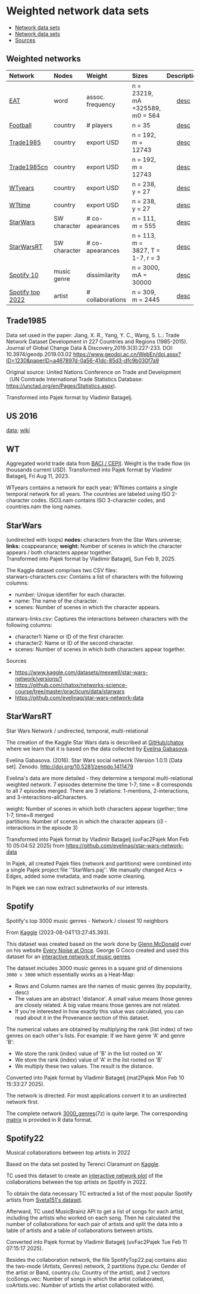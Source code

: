 # Weighted network data sets

* [Network data sets](https://github.com/bavla/Nets/tree/master/data)
* [Network data sets](http://vladowiki.fmf.uni-lj.si/doku.php?id=vlado:ed:ss:dat)
* [Sources](https://github.com/BS-SNS/Public/tree/main/data)

## Weighted networks






| Network | Nodes    | Weight    |  Sizes | Description |
| :---         |     :---       |     :---       |     :---       |      :---:   |
| [EAT](https://raw.githubusercontent.com/bavla/wNets/main/Data/EATnewSR.net)   | word    | assoc. frequency | n =  23219, mA =325589, m0 = 564   |  [desc](http://vlado.fmf.uni-lj.si/pub/networks/data/dic/eat/Eat.htm)     |
| [Football](https://raw.githubusercontent.com/bavla/wNets/main/Data/football.net)   | country    | # players | n = 35      | [desc](http://vlado.fmf.uni-lj.si/pub/networks/data/sport/football.htm)     |
| [Trade1985](https://raw.githubusercontent.com/bavla/wNets/main/Data/Trade1985.net)   | country    | export USD    | n = 192, m = 12743    | [desc](https://github.com/bavla/wNets/blob/main/Data/README.md#trade1985)     |
| [Trade1985cn](https://raw.githubusercontent.com/bavla/wNets/main/Data/Trade1985cn.net)   | country    | export USD    | n = 192, m = 12743      | [desc](https://github.com/bavla/wNets/blob/main/Data/README.md#trade1985)     |
| [WTyears](https://raw.githubusercontent.com/bavla/wNets/main/Data/WTyears.zip)   | country    | export USD    | n = 238, y = 27    | [desc](https://github.com/bavla/wNets/blob/main/Data/README.md#WT)     |
| [WTtime](https://raw.githubusercontent.com/bavla/wNets/main/Data/WRtime.zip)   | country    | export USD    | n = 238, y = 27      | [desc](https://github.com/bavla/wNets/blob/main/Data/README.md#WT)     |
| [StarWars](https://raw.githubusercontent.com/bavla/wNets/main/Data/StarWarsE.net)   | SW character  | # co-apearances    | n = 111, m = 555      | [desc](https://github.com/bavla/wNets/blob/main/Data/README.md#starwars)     |
| [StarWarsRT](https://raw.githubusercontent.com/bavla/wNets/main/Data/StarWars.paj)   | SW character  | # co-apearances    | n = 113, m = 3827, T = 1-7, r = 3      | [desc](https://github.com/bavla/wNets/blob/main/Data/README.md#starwarsRT)     |
| [Spotify 10](https://raw.githubusercontent.com/bavla/wNets/main/Data/3000_genres_c10.net)   | music genre  | dissimilarity    | n = 3000, mA = 30000      | [desc](https://github.com/bavla/wNets/blob/main/Data/README.md#Spotify)     |
| [Spotify top 2022](https://raw.githubusercontent.com/bavla/wNets/main/Data/SpotifyTop22.paj)   | artist  | # collaborations    | n = 309, m = 2445      | [desc](https://github.com/bavla/wNets/blob/main/Data/README.md#Spotify22)     |




## Trade1985

Data set used in the paper:
Jiang, X. R., Yang, Y. C., Wang, S. L.: Trade Network Dataset Development in 227 Countries and Regions (1985-2015). 
   Journal of Global Change Data & Discovery,2019.3(3):227-233. DOI: 10.3974/geodp.2019.03.02
 https://www.geodoi.ac.cn/WebEn/doi.aspx?ID=1230&paperID=a467897d-0a56-41dc-85d3-dfc9b030f7a9
 
Original source: United Nations Conference on Trade and Development（UN Comtrade International Trade Statistics Database: https://unctad.org/en/Pages/Statistics.aspx).

Transformed into Pajek format by Vladimir Batagelj.

## US 2016

[data](https://github.com/bavla/cluRC/tree/master/data); [wiki](http://vladowiki.fmf.uni-lj.si/doku.php?id=pro:relc:us)

## WT

Aggregated world trade data from [BACI / CEPII](http://www.cepii.fr/CEPII/en/bdd_modele/bdd_modele_item.asp?id=37). Weight is the trade flow (in thousands current USD). Transformed into Pajek format by Vladimir Batagelj, Fri Aug 11, 2023.

WTyears contains a network for each year; WTtimes contains a single temporal network for all years. The countries are labeled using ISO 2-character codes.
ISO3.nam contains ISO 3-character codes, and countries.nam the long names.

## StarWars 

(undirected with loops)
**nodes:** characters from the Star Wars universe; **links:** coappearance; **weight:** Number of scenes in which the character appears / both characters appear together.<br />
Transformed into Pajek format by Vladimir Batagelj, Sun Feb 9, 2025.

The Kaggle dataset comprises two CSV files:<br />starwars-characters.csv: Contains a list of characters with the following columns:
- number: Unique identifier for each character.
- name: The name of the character.
- scenes: Number of scenes in which the character appears.

starwars-links.csv: Captures the interactions between characters with the following columns:
- character1: Name or ID of the first character.
- character2: Name or ID of the second character.
- scenes: Number of scenes in which both characters appear together.

Sources
- https://www.kaggle.com/datasets/mexwell/star-wars-network/versions/1
- https://github.com/chatox/networks-science-course/tree/master/practicum/data/starwars
- https://github.com/evelinag/star-wars-network-data

## StarWarsRT

Star Wars Network / undirected, temporal, multi-relational

The creation of the Kaggle Star Wars data is described at
[GitHub/chatox](https://github.com/chatox/networks-science-course/tree/master/practicum/data/starwars) where we learn that it is based on the data collected by [Evelina Gabasova](https://github.com/evelinag/star-wars-network-data).

Evelina Gabasova. (2016). Star Wars social network (Version 1.0.1) [Data set]. Zenodo. http://doi.org/10.5281/zenodo.1411479

Evelina's data are more detailed - they determine a temporal multi-relational weighted network.
7 episodes determine the time 1-7; time = 8 corresponds to all 7 episodes merged. There are 3 relations: 1-mentions, 2-interactions, and 3-interactions-allCharacters.

weight: Number of scenes in which both characters appear together; time 1-7, time=8 merged<br />
partitions: Number of scenes in which the character appears (i3 - interactions in the episode 3)

Transformed into Pajek format by Vladimir Batagelj (uvFac2Pajek Mon Feb 10 05:04:52 2025)  from  https://github.com/evelinag/star-wars-network-data

In Pajek, all created Pajek files (network and partitions) were combined into a single Pajek project file ''StarWars.paj''. We manually changed Arcs -> Edges, added some metadata, and made some cleaning.

In Pajek we can now extract subnetworks of our interests.

## Spotify

Spotify's top 3000 music genres - Network / closest 10 neighbors

From [Kaggle](https://www.kaggle.com/datasets/georgeggcoco/closeness-of-music-genres/versions/1) (2023-08-04T13:27:45.393).

This dataset was created based on the work done by [Glenn McDonald](https://furia.com)  over on his website [Every Noise at Once](https://everynoise.com/everynoise1d.cgi). 
George G Coco created and used this dataset for an [interactive network of music genres](https://chartingsounds.streamlit.app).

The dataset includes 3000 music genres in a square grid of dimensions `3000 x 3000` which essentially works as a Heat-Map:
  - Rows and Column names are the names of music genres (by popularity, desc)
  - The values are an abstract 'distance'. A small value means those genres are closely related. A big value means those genres are not related.
  - If you're interested in how exactly this value was calculated, you can read about it in the Provenance section of this dataset.

The numerical values are obtained by multiplying the rank (list index) of two genres on each other's lists. For example: If we have genre 'A' and genre 'B':
  - We store the rank (index) value of 'B' in the list rooted on 'A'
  - We store the rank (index) value of 'A' in the list rooted on 'B'
  - We multiply these two values. The result is the distance.

Converted into Pajek format by Vladimir Batagelj (mat2Pajek Mon Feb 10 15:33:27 2025). 

The network is directed. For most applications convert it to an undirected network first.

The complete network [3000_genres](https://raw.githubusercontent.com/bavla/wNets/main/Data/3000_genres.7z)(7z) is quite large. The corresponding [matrix](https://raw.githubusercontent.com/bavla/wNets/main/Data/3000_genres.rds) is provided in R data format.

## Spotify22

Musical collaborations between top artists in 2022

Based on the data set posted by Terenci Claramunt on [Kaggle](https://www.kaggle.com/datasets/terencicp/musical-collaborations-between-top-artists-in-2022).

TC used this dataset to create an [interactive network plot](https://public.flourish.studio/story/2151064/) of the collaborations between the top artists on Spotify in 2022.

To obtain the data necessary TC extracted a list of the most popular Spotify artists from [Sveta151's dataset](https://www.kaggle.com/datasets/sveta151/spotify-top-chart-songs-2022).

Afterward, TC used MusicBrainz API to get a list of songs for each artist, including the artists who worked on each song. Then he calculated the number of collaborations for each pair of artists and split the data into a table of artists and a table of collaborations between artists.

Converted into Pajek format by Vladimir Batagelj (uvFac2Pajek Tue Feb 11 07:15:17 2025).

Besides the collaboration network, the file SpotifyTop22.paj contains also the two-mode (Artists, Genres) network, 2 partitions (type.clu: Gender of the artist or Band, country.clu: Country of the artist), and 2 vectors (coSongs.vec: Number of songs in which the artist collaborated, coArtists.vec: Number of artists the artist collaborated with).

